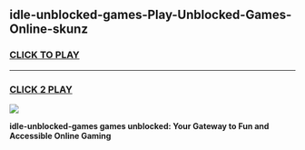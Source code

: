 
## idle-unblocked-games-Play-Unblocked-Games-Online-skunz
<h3>
<a href="https://premium76.site?title=idle-unblocked-games&ref=24A">CLICK TO PLAY</a></h3>
<hr>

<h3>
<a href="https://premium76.site?title=idle-unblocked-games&ref=24A">CLICK 2 PLAY</a>
  
</h3>

<a href="https://premium76.site?title=idle-unblocked-games&ref=24A"><img src="https://clearcache.store/games.png"></a>


**idle-unblocked-games games unblocked: Your Gateway to Fun and Accessible Online Gaming**
